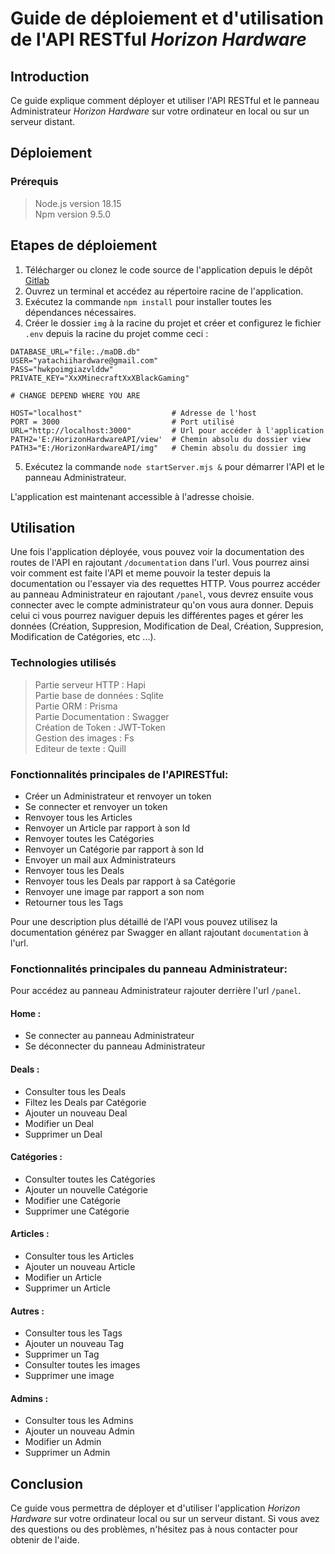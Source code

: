 # Guide de déploiement et d'utilisation de l'API RESTful *Horizon Hardware*

## Introduction

Ce guide explique comment déployer et utiliser l'API RESTful et le panneau Administrateur *Horizon Hardware* sur votre ordinateur en local ou sur un serveur distant.

## Déploiement

### Prérequis

> Node.js version 18.15 <br/>
> Npm version 9.5.0 <br/>

## Etapes de déploiement

1. Télécharger ou clonez le code source de l'application depuis le dépôt <a href="https://github.com/Luxius44/HorizonHardwareAPI">Gitlab</a>
2. Ouvrez un terminal et accédez au répertoire racine de l'application. 
3. Exécutez la commande `npm install` pour installer toutes les dépendances nécessaires.
4. Créer le dossier `img` à la racine du projet et créer et configurez le fichier `.env` depuis la racine du projet comme ceci : 
```
DATABASE_URL="file:./maDB.db"
USER="yatachiihardware@gmail.com"
PASS="hwkpoimgiazvlddw"
PRIVATE_KEY="XxXMinecraftXxXBlackGaming"

# CHANGE DEPEND WHERE YOU ARE

HOST="localhost"                    # Adresse de l'host
PORT = 3000                         # Port utilisé
URL="http://localhost:3000"         # Url pour accéder à l'application
PATH2='E:/HorizonHardwareAPI/view'  # Chemin absolu du dossier view
PATH3="E:/HorizonHardwareAPI/img"   # Chemin absolu du dossier img
```

5. Exécutez la commande `node startServer.mjs &` pour démarrer l'API et le panneau Administrateur.

L'application est maintenant accessible à l'adresse choisie.

## Utilisation

Une fois l'application déployée, vous pouvez voir la documentation des routes de l'API en rajoutant `/documentation` dans l'url. Vous pourrez ainsi voir comment est faite l'API et meme pouvoir la tester depuis la documentation ou l'essayer via des requettes HTTP. Vous pourrez accéder au panneau Administrateur en rajoutant `/panel`, vous devrez ensuite vous connecter avec le compte administrateur qu'on vous aura donner. Depuis celui ci vous pourrez naviguer depuis les différentes pages et gérer les données (Création, Suppresion, Modification de Deal, Création, Suppresion, Modification de Catégories, etc ...).


### Technologies utilisés

> Partie serveur HTTP : Hapi <br/>
> Partie base de données : Sqlite <br/>
> Partie ORM : Prisma <br/>
> Partie Documentation : Swagger <br/>
> Création de Token : JWT-Token <br/>
> Gestion des images : Fs <br/>
> Editeur de texte : Quill <br/>


### Fonctionnalités principales de l'APIRESTful:

- Créer un Administrateur et renvoyer un token
- Se connecter et renvoyer un token
- Renvoyer tous les Articles
- Renvoyer un Article par rapport à son Id
- Renvoyer toutes les Catégories
- Renvoyer un Catégorie par rapport à son Id
- Envoyer un mail aux Administrateurs
- Renvoyer tous les Deals
- Renvoyer tous les Deals par rapport à sa Catégorie
- Renvoyer une image par rapport a son nom
- Retourner tous les Tags

Pour une description plus détaillé de l'API vous pouvez utilisez la documentation générez par Swagger en allant rajoutant `documentation` à l'url.


### Fonctionnalités principales du panneau Administrateur:

Pour accédez au panneau Administrateur rajouter derrière l'url `/panel`.

#### Home : 
- Se connecter au panneau Administrateur
- Se déconnecter du panneau Administrateur
#### Deals :
- Consulter tous les Deals 
- Filtez les Deals par Catégorie
- Ajouter un nouveau Deal
- Modifier un Deal
- Supprimer un Deal
#### Catégories :
- Consulter toutes les Catégories 
- Ajouter un nouvelle Catégorie
- Modifier une Catégorie
- Supprimer une Catégorie
#### Articles :
- Consulter tous les Articles 
- Ajouter un nouveau Article
- Modifier un Article
- Supprimer un Article
#### Autres : 
- Consulter tous les Tags
- Ajouter un nouveau Tag
- Supprimer un Tag
- Consulter toutes les images 
- Supprimer une image
#### Admins : 
- Consulter tous les Admins
- Ajouter un nouveau Admin
- Modifier un Admin
- Supprimer un Admin

## Conclusion

Ce guide vous permettra de déployer et d'utiliser l'application *Horizon Hardware* sur votre ordinateur local ou sur un serveur distant. Si vous avez des questions ou des problèmes, n'hésitez pas à nous contacter pour obtenir de l'aide.